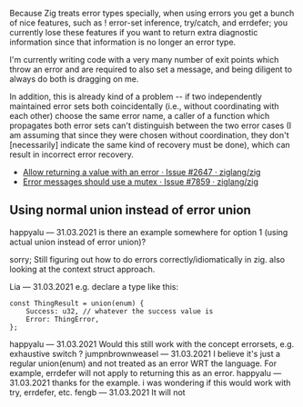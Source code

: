 Because Zig treats error types specially, when using errors you get a bunch of nice features, such as ! error-set inference, try/catch, and errdefer; you currently lose these features if you want to return extra diagnostic information since that information is no longer an error type.

I'm currently writing code with a very many number of exit points which throw an error and are required to also set a message, and being diligent to always do both is dragging on me.

In addition, this is already kind of a problem -- if two independently maintained error sets both coincidentally (i.e., without coordinating with each other) choose the same error name, a caller of a function which propagates both error sets can't distinguish between the two error cases (I am assuming that since they were chosen without coordination, they don't [necessarily] indicate the same kind of recovery must be done), which can result in incorrect error recovery.

- [Allow returning a value with an error · Issue #2647 · ziglang/zig](https://github.com/ziglang/zig/issues/2647#issuecomment-678553855)
- [Error messages should use a mutex · Issue #7859 · ziglang/zig](https://github.com/ziglang/zig/issues/7859)

## Using normal union instead of error union

happyalu
—
31.03.2021
is there an example somewhere for option 1 (using actual union instead of error union)?

sorry; Still figuring out how to do errors correctly/idiomatically in zig. also looking at the context struct approach.

Lia
—
31.03.2021
e.g. declare a type like this:

```zig
const ThingResult = union(enum) {
    Success: u32, // whatever the success value is
    Error: ThingError,
};
```

happyalu
—
31.03.2021
Would this still work with the concept errorsets, e.g. exhaustive switch ?
jumpnbrownweasel
—
31.03.2021
I believe it's just a regular union(enum) and not treated as an error WRT the language. For example, errdefer will not apply to returning this as an error.
happyalu
—
31.03.2021
thanks for the example. i was wondering if this would work with try, errdefer, etc.
fengb
—
31.03.2021
It will not
